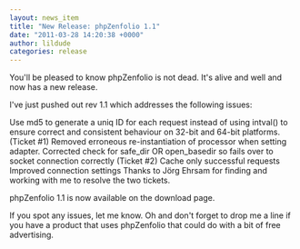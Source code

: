 ```yaml
---
layout: news_item
title: "New Release: phpZenfolio 1.1"
date: "2011-03-28 14:20:38 +0000"
author: lildude
categories: release
---
```


You'll be pleased to know phpZenfolio is not dead. It's alive and well and now has a new release.

I've just pushed out rev 1.1 which addresses the following issues:

Use md5 to generate a uniq ID for each request instead of using intval() to ensure correct and consistent behaviour on 32-bit and 64-bit platforms. (Ticket #1)
Removed erroneous re-instantiation of processor when setting adapter.
Corrected check for safe_dir OR open_basedir so fails over to socket connection correctly (Ticket #2)
Cache only successful requests
Improved connection settings
Thanks to Jörg Ehrsam for finding and working with me to resolve the two tickets.

phpZenfolio 1.1 is now available on the download page.

If you spot any issues, let me know. Oh and don't forget to drop me a line if you have a product that uses phpZenfolio that could do with a bit of free advertising.
